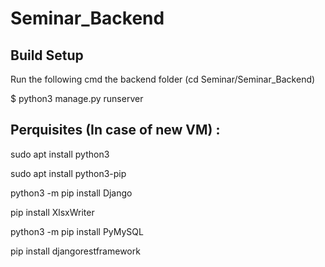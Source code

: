 # Seminar_Backend
 

## Build Setup
Run the following cmd the backend folder (cd Seminar/Seminar_Backend)

$ python3 manage.py runserver


## Perquisites (In case of new VM) :

sudo apt install python3

sudo apt install python3-pip

python3 -m pip install Django

pip install XlsxWriter

python3 -m pip install PyMySQL

pip install djangorestframework


